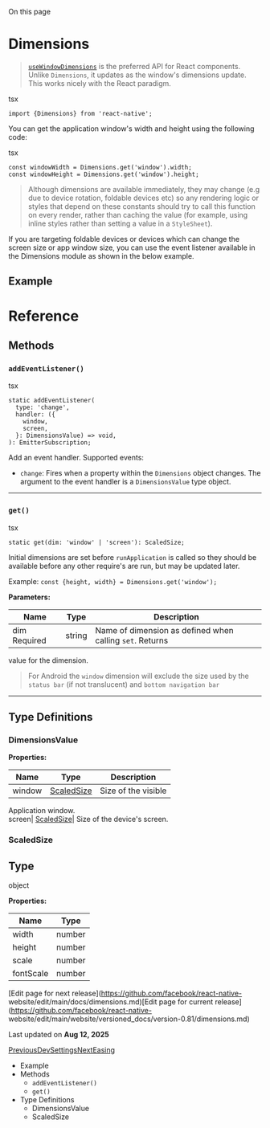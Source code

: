 On this page

# Dimensions

> [`useWindowDimensions`](/docs/usewindowdimensions) is the preferred API for
> React components. Unlike `Dimensions`, it updates as the window's dimensions
> update. This works nicely with the React paradigm.

tsx

    
    
    import {Dimensions} from 'react-native';  
    

You can get the application window's width and height using the following
code:

tsx

    
    
    const windowWidth = Dimensions.get('window').width;  
    const windowHeight = Dimensions.get('window').height;  
    

> Although dimensions are available immediately, they may change (e.g due to
> device rotation, foldable devices etc) so any rendering logic or styles that
> depend on these constants should try to call this function on every render,
> rather than caching the value (for example, using inline styles rather than
> setting a value in a `StyleSheet`).

If you are targeting foldable devices or devices which can change the screen
size or app window size, you can use the event listener available in the
Dimensions module as shown in the below example.

## Example​

# Reference

## Methods​

### `addEventListener()`​

tsx

    
    
    static addEventListener(  
      type: 'change',  
      handler: ({  
        window,  
        screen,  
      }: DimensionsValue) => void,  
    ): EmitterSubscription;  
    

Add an event handler. Supported events:

  * `change`: Fires when a property within the `Dimensions` object changes. The argument to the event handler is a `DimensionsValue` type object.

* * *

### `get()`​

tsx

    
    
    static get(dim: 'window' | 'screen'): ScaledSize;  
    

Initial dimensions are set before `runApplication` is called so they should be
available before any other require's are run, but may be updated later.

Example: `const {height, width} = Dimensions.get('window');`

**Parameters:**

Name| Type| Description  
---|---|---  
dim Required| string| Name of dimension as defined when calling `set`. Returns
value for the dimension.  
  
> For Android the `window` dimension will exclude the size used by the `status
> bar` (if not translucent) and `bottom navigation bar`

* * *

## Type Definitions​

### DimensionsValue​

**Properties:**

Name| Type| Description  
---|---|---  
window| [ScaledSize](/docs/dimensions#scaledsize)| Size of the visible
Application window.  
screen| [ScaledSize](/docs/dimensions#scaledsize)| Size of the device's
screen.  
  
### ScaledSize​

Type  
---  
object  
  
**Properties:**

Name| Type  
---|---  
width| number  
height| number  
scale| number  
fontScale| number  
  
[Edit page for next release](https://github.com/facebook/react-native-
website/edit/main/docs/dimensions.md)[Edit page for current
release](https://github.com/facebook/react-native-
website/edit/main/website/versioned_docs/version-0.81/dimensions.md)

Last updated on **Aug 12, 2025**

[ PreviousDevSettings](/docs/devsettings)[NextEasing](/docs/easing)

  * Example
  * Methods
    * `addEventListener()`
    * `get()`
  * Type Definitions
    * DimensionsValue
    * ScaledSize

